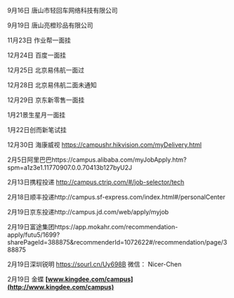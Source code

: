 9月16日 唐山市轻回车网络科技有限公司

9月19日 唐山亮橙珍品有限公司

11月23日 作业帮一面挂

12月24日 百度一面挂

12月25日 北京易伟航一面过

12月28日 北京易伟航二面未通知

12月29日 京东新零售一面挂

1月21景生星月一面挂

1月22日创而新笔试挂





12月30日 海康威视 https://campushr.hikvision.com/myDelivery.html

2月5日阿里巴巴https://campus.alibaba.com/myJobApply.htm?spm=a1z3e1.11770907.0.0.70413b127byU2J

2月13日携程投递 http://campus.ctrip.com/#/job-selector/tech

2月18日顺丰投递http://campus.sf-express.com/index.html#/personalCenter

2月19日京东投递http://campus.jd.com/web/apply/myjob

2月19日富途集团https://app.mokahr.com/recommendation-apply/futu5/1699?sharePageId=388875&recommenderId=1072622#/recommendation/page/388875

2月19日深圳锐明 https://sourl.cn/Uy698B 微信： Nicer-Chen

2月19日 金蝶 **[www.kingdee.com/campus](http://www.kingdee.com/campus)**

